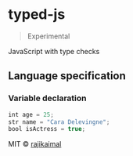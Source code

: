# typed-js

> Experimental

JavaScript with type checks

## Language specification

### Variable declaration

```js
int age = 25;
str name = "Cara Delevingne";
bool isActress = true;
```

MIT © [rajikaimal](https://github.com/rajikaimal)